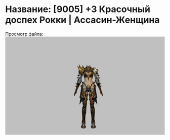 # Название: [9005] +3 Красочный доспех Рокки | Ассасин-Женщина

Просмотр файла:
![p070032.png](p070032.png)